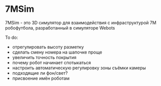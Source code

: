 # 7MSim
7MSim - это 3D симулятор для взаимодействия с инфраструктурой 7M робофутбола, разработанный в симуляторе Webots

To do:
- отрегулировать высоту разметку
- сделать смену номера на шапочке проще
- увеличить точность покрытия
- почему робот начинает спотыкаться
- настроить автоматическую регулировку зоны съёмки камеры
- подходящие ли фон/свет?
- присвоение имён роботам
